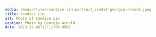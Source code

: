 ```yaml
---
media: /media/files/candice-lin-portrait_credit-georgia-arnold.jpeg
title: Candice Lin
alt: Photo of Candice Lin
caption: Photo by Georgia Arnold
date: 2023-12-08T12:11:00-0500
---
```

